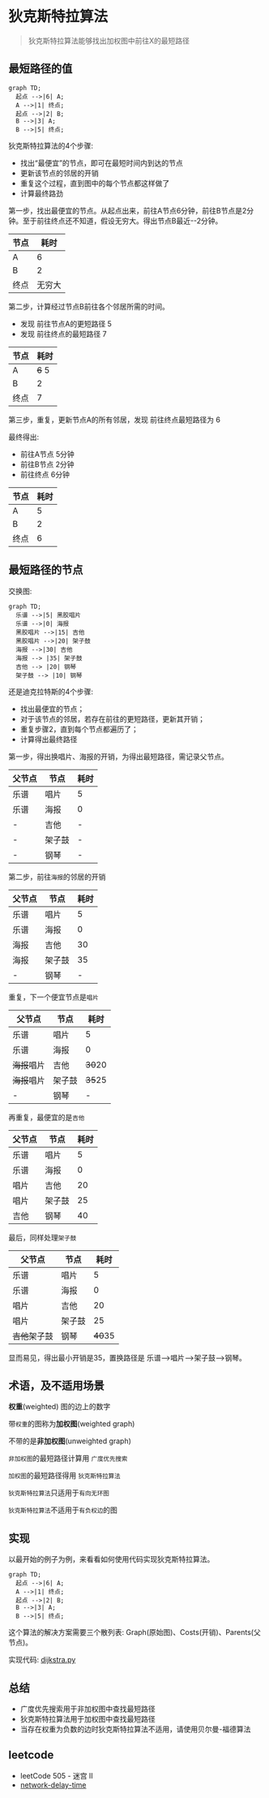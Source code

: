 # 狄克斯特拉算法

> 狄克斯特拉算法能够找出加权图中前往X的最短路径

## 最短路径的值

```mermaid
graph TD;
  起点 -->|6| A;
  A -->|1| 终点;
  起点 -->|2| B;
  B -->|3| A;
  B -->|5| 终点;
```

狄克斯特拉算法的4个步骤:

* 找出“最便宜”的节点，即可在最短时间内到达的节点
* 更新该节点的邻居的开销
* 重复这个过程，直到图中的每个节点都这样做了
* 计算最终路劲

第一步，找出最便宜的节点。从起点出来，前往A节点6分钟，前往B节点是2分钟。至于前往终点还不知道，假设无穷大。得出节点B最近--2分钟。

节点 | 耗时
--- | ---
A | 6
B | 2
终点 | 无穷大

第二步，计算经过节点B前往各个邻居所需的时间。

* 发现 前往节点A的更短路径 5
* 发现 前往终点的最短路径 7

节点 | 耗时
--- | ---
A | ~~6~~ 5
B | 2
终点 | 7

第三步，重复，更新节点A的所有邻居，发现 前往终点最短路径为 6

最终得出:

* 前往A节点 5分钟
* 前往B节点 2分钟
* 前往终点 6分钟

节点 | 耗时
--- | ---
A | 5
B | 2
终点 | 6

## 最短路径的节点

交换图:

```mermaid
graph TD;
  乐谱 -->|5| 黑胶唱片
  乐谱 -->|0| 海报
  黑胶唱片 -->|15| 吉他
  黑胶唱片 -->|20| 架子鼓
  海报 -->|30| 吉他
  海报 --> |35| 架子鼓
  吉他 --> |20| 钢琴
  架子鼓 --> |10| 钢琴
```

还是迪克拉特斯的4个步骤:

* 找出最便宜的节点；
* 对于该节点的邻居，若存在前往的更短路径，更新其开销；
* 重复步骤2，直到每个节点都遍历了；
* 计算得出最终路径

第一步，得出换唱片、海报的开销，为得出最短路径，需记录父节点。

父节点 | 节点 | 耗时
--- | --- | ---
乐谱 | 唱片 | 5
乐谱 | 海报 | 0
- | 吉他 | -
- | 架子鼓 | -
- | 钢琴 | -

第二步，前往`海报`的邻居的开销

父节点 | 节点 | 耗时
--- | --- | ---
乐谱 | 唱片 | 5
乐谱 | 海报 | 0
海报 | 吉他 | 30
海报 | 架子鼓 | 35
- | 钢琴 | -

重复，下一个便宜节点是`唱片`

父节点 | 节点 | 耗时
--- | --- | ---
乐谱 | 唱片 | 5
乐谱 | 海报 | 0
~~海报~~唱片 | 吉他 | ~~30~~20
~~海报~~唱片 | 架子鼓 | ~~35~~25
- | 钢琴 | -

再重复，最便宜的是`吉他`

父节点 | 节点 | 耗时
--- | --- | ---
乐谱 | 唱片 | 5
乐谱 | 海报 | 0
唱片 | 吉他 | 20
唱片 | 架子鼓 | 25
吉他 | 钢琴 | 40

最后，同样处理`架子鼓`

父节点 | 节点 | 耗时
--- | --- | ---
乐谱 | 唱片 | 5
乐谱 | 海报 | 0
唱片 | 吉他 | 20
唱片 | 架子鼓 | 25
~~吉他~~架子鼓 | 钢琴 | ~~40~~35

显而易见，得出最小开销是35，置换路径是 乐谱-->唱片-->架子鼓-->钢琴。

## 术语，及不适用场景

**权重**(weighted) 图的边上的数字

带`权重`的图称为**加权图**(weighted graph)

不带的是**非加权图**(unweighted graph)

`非加权图`的最短路径计算用 `广度优先搜索`

`加权图`的最短路径得用 `狄克斯特拉算法`

`狄克斯特拉算法`只适用于`有向无环图`

`狄克斯特拉算法`不适用于`有负权边`的图

## 实现

以最开始的例子为例，来看看如何使用代码实现狄克斯特拉算法。

```mermaid
graph TD;
  起点 -->|6| A;
  A -->|1| 终点;
  起点 -->|2| B;
  B -->|3| A;
  B -->|5| 终点;
```

这个算法的解决方案需要三个散列表: Graph(原始图)、Costs(开销)、Parents(父节点)。

实现代码: [dijkstra.py](dijkstra.py)

## 总结

* 广度优先搜索用于非加权图中查找最短路径
* 狄克斯特拉算法用于加权图中查找最短路径
* 当存在权重为负数的边时狄克斯特拉算法不适用，请使用贝尔曼-福德算法

## leetcode

* leetCode 505 - 迷宫 II
* [network-delay-time](https://leetcode-cn.com/problems/network-delay-time/)

